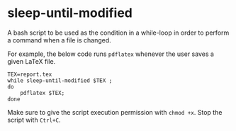 # sleep-until-modified

A bash script to be used as the condition in a while-loop in order to perform a command when a file is changed.

For example, the below code runs `pdflatex` whenever the user saves a given LaTeX file.

```
TEX=report.tex
while sleep-until-modified $TEX ;
do
	pdflatex $TEX;
done
```

Make sure to give the script execution permission with `chmod +x`. Stop the script with `Ctrl+C`.
